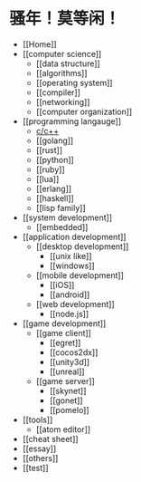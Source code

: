 # 骚年！莫等闲！
* [[Home]]
* [[computer science]]
    - [[data structure]]
    - [[algorithms]]
    - [[operating system]]
    - [[compiler]]
    - [[networking]]
    - [[computer organization]]
* [[programming langauge]]
    - [c/c++](wiki/C-and-C-plus-plus "我很特殊，我还会浮动哦！")
    - [[golang]]
    - [[rust]]
    - [[python]]
    - [[ruby]]
    - [[lua]]
    - [[erlang]]
    - [[haskell]]
    - [[lisp family]]
* [[system development]]
    - [[embedded]]
* [[application development]]
    - [[desktop development]]
        + [[unix like]]
        + [[windows]]
    + [[mobile development]]
        - [[iOS]]
        - [[android]]
    * [[web development]]
        - [[node.js]]
* [[game development]]
    - [[game client]]
        - [[egret]]
        - [[cocos2dx]]
        - [[unity3d]]
        - [[unreal]]
    - [[game server]]
        - [[skynet]]
        - [[gonet]]
        - [[pomelo]]
* [[tools]]
    - [[atom editor]]
* [[cheat sheet]]
* [[essay]]
* [[others]]
* [[test]]